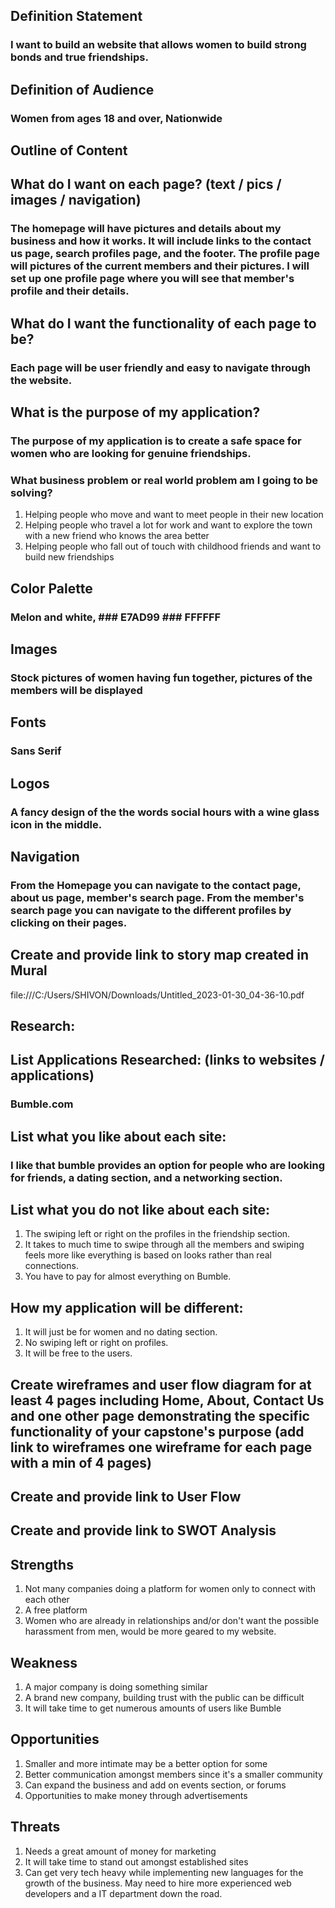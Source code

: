 ## Definition Statement
### I want to build an website that allows women to build strong bonds and true friendships.

## Definition of Audience
### Women from ages 18 and over, Nationwide

## Outline of Content

## What do I want on each page? (text / pics / images / navigation)
### The homepage will have pictures and details about my business and how it works. It will include links to the contact us page, search profiles page, and the footer. The profile page will pictures of the current members and their pictures. I will set up one profile page where you will see that member's profile and their details.

##   What do I want the functionality of each page to be?
### Each page will be user friendly and easy to navigate through the website.

##  What is the purpose of my application?
### The purpose of my application is to create a safe space for women who are looking for genuine friendships.


###  What business problem or real world problem am I going to be solving?
 1. Helping people who move and want to meet people in their new location
 2. Helping people who travel a lot for work and want to explore the town with a new friend who knows the area better
 3. Helping people who fall out of touch with childhood friends and want to build new friendships

  ##  Color Palette
  ### Melon and white, ### E7AD99 ### FFFFFF

  ## Images
  ### Stock pictures of women having fun together, pictures of the members will be displayed

   ## Fonts
   ### Sans Serif

   ## Logos
   ### A fancy design of the the words social hours with a wine glass icon in the middle.

  ## Navigation
  ### From the Homepage you can navigate to the contact page, about us page, member's search page. From the member's search page you can navigate to the different profiles by clicking on their pages.

## Create and provide link to story map created in Mural
file:///C:/Users/SHIVON/Downloads/Untitled_2023-01-30_04-36-10.pdf
## Research:

   ## List Applications Researched: (links to websites / applications)
   ### Bumble.com

   ## List what you like about each site:
   ### I like that bumble provides an option for people who are looking for friends, a dating section, and a networking section.

   ## List what you do not like about each site:
   1. The swiping left or right on the profiles in the friendship section.
   2. It takes to much time to swipe through all the members and swiping feels more like everything is based on looks rather than real connections.
   3. You have to pay for almost everything on Bumble.

   ## How my application will be different:
   1. It will just be for women and no dating section.
   2. No swiping left or right on profiles.
   3. It will be free to the users.

## Create wireframes and user flow diagram for at least 4 pages including Home, About, Contact Us and one other page demonstrating the specific functionality of your capstone's purpose (add link to wireframes one wireframe for each page with a min of 4 pages)

  
## Create and provide link to User Flow


## Create and provide link to SWOT Analysis
## Strengths
 1. Not many companies doing a platform for women only to connect with each other
 2. A free platform
 3. Women who are already in relationships and/or don't want the possible harassment from men, would be more geared to my website.
## Weakness
 1. A major company is doing something similar
 2. A brand new company, building trust with the public can be difficult
 3. It will take time to get numerous amounts of users like Bumble
## Opportunities
 1. Smaller and more intimate may be a better option for some
 2. Better communication amongst members since it's a smaller community
 3. Can expand the business and add on events section, or forums
 4. Opportunities to make money through advertisements
## Threats
 1. Needs a great amount of money for marketing
 2. It will take time to stand out amongst established sites
 3. Can get very tech heavy while implementing new languages for the growth of the business. May need to hire more experienced web developers and a IT department down the road.
